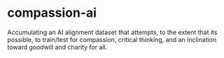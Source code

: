 # compassion-ai
Accumulating an AI alignment dataset that attempts, to the extent that its possible, to train/test for compassion, critical thinking, and an inclination toward goodwill and charity for all.
